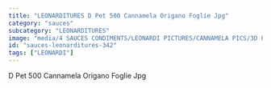 ```yaml
---
title: "LEONARDITURES D Pet 500 Cannamela Origano Foglie Jpg"
category: "sauces"
subcategory: "LEONARDITURES"
image: "media/4 SAUCES CONDIMENTS/LEONARDI PICTURES/CANNAMELA PICS/3D PET 500 CANNAMELA ORIGANO FOGLIE_jpg.jpg"
id: "sauces-leonarditures-342"
tags: ["LEONARDI"]
---
```


D Pet 500 Cannamela Origano Foglie Jpg
